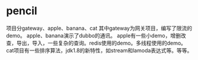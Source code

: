 # pencil

项目分gateway、apple、banana、cat
其中gateway为网关项目，编写了限流的demo。
apple、banana演示了dubbo的通讯。
apple有一些小demo，增删改查，导出，导入，一些复杂的查询。redis使用的demo。多线程使用的demo。
cat项目有一些排序算法，jdk1.8的新特性，如stream和lamoda表达式等。等等。
